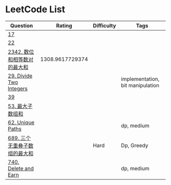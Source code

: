 # LeetCode List

| Question | Rating | Difficulty | Tags |
|---|---|---|---|
| [17](./leetcode/17.md) |  |  |  |
| [22](./leetcode/22.md) |  |  |  |
| [2342. 数位和相等数对的最大和](./leetcode/2342.%20数位和相等数对的最大和.md) | 1308.9617729374 |  |  |
| [29. Divide Two Integers](./leetcode/29.%20Divide%20Two%20Integers.md) |  |  | implementation, bit manipulation |
| [39](./leetcode/39.md) |  |  |  |
| [53. 最大子数组和](./leetcode/53.%20最大子数组和.md) |  |  |  |
| [62. Unique Paths](./leetcode/62.%20Unique%20Paths.md) |  |  | dp, medium |
| [689. 三个无重叠子数组的最大和](./leetcode/689.%20三个无重叠子数组的最大和.md) |  | Hard | Dp, Greedy |
| [740. Delete and Earn](./leetcode/740.%20Delete%20and%20Earn.md) |  |  | dp, medium |
